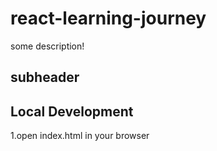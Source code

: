 # react-learning-journey

some description!

## subheader


## Local Development
 1.open index.html in your browser
